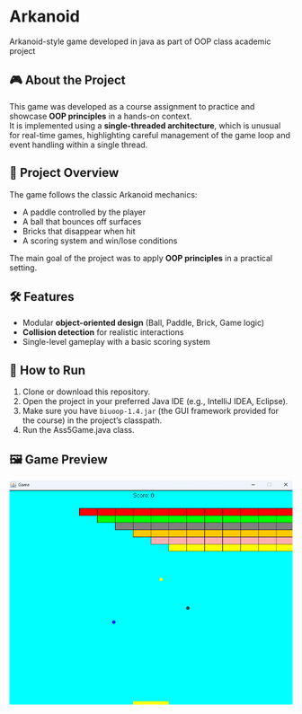 # Arkanoid
Arkanoid-style game developed in java as part of OOP class academic project

## 🎮 About the Project
This game was developed as a course assignment to practice and showcase **OOP principles** in a hands-on context.  
It is implemented using a **single-threaded architecture**, which is unusual for real-time games, highlighting careful management of the game loop and event handling within a single thread.

## 📌 Project Overview
The game follows the classic Arkanoid mechanics:
- A paddle controlled by the player
- A ball that bounces off surfaces
- Bricks that disappear when hit
- A scoring system and win/lose conditions

 The main goal of the project was to apply **OOP principles** in a practical setting.
 ## 🛠️ Features
- Modular **object-oriented design** (Ball, Paddle, Brick, Game logic)  
- **Collision detection** for realistic interactions  
- Single-level gameplay with a basic scoring system

## 🔧 How to Run
1. Clone or download this repository.  
2. Open the project in your preferred Java IDE (e.g., IntelliJ IDEA, Eclipse).  
3. Make sure you have `biuoop-1.4.jar` (the GUI framework provided for the course) in the project’s classpath.  
4. Run the Ass5Game.java class.



## 🖼️ Game Preview
![Game Screenshot](game.png)

